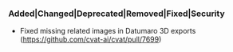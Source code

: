 ### Added|Changed|Deprecated|Removed|Fixed|Security <!-- pick one -->

- Fixed missing related images in Datumaro 3D exports
  (<https://github.com/cvat-ai/cvat/pull/7699>)
